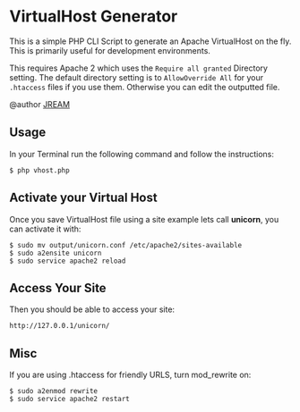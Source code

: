 # VirtualHost Generator

This is a simple PHP CLI Script to generate an Apache VirtualHost on the fly. This is primarily useful for development environments.

This requires Apache 2 which uses the `Require all granted` Directory setting. The default directory setting is to `AllowOverride All` for your `.htaccess` files if you use them. Otherwise you can edit the outputted file.

@author [JREAM](http://jream.com)

## Usage
In your Terminal run the following command and follow the instructions:

    $ php vhost.php

## Activate your Virtual Host

Once you save VirtualHost file using a site example lets call **unicorn**, you can activate it with:

    $ sudo mv output/unicorn.conf /etc/apache2/sites-available
    $ sudo a2ensite unicorn
    $ sudo service apache2 reload

## Access Your Site

Then you should be able to access your site:

    http://127.0.0.1/unicorn/
    
## Misc

If you are using .htaccess for friendly URLS, turn mod_rewrite on:

    $ sudo a2enmod rewrite
    $ sudo service apache2 restart
